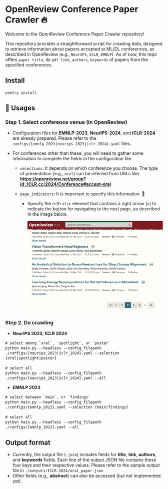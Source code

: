 # OpenReview Conference Paper Crawler 🔥

Welcome to the OpenReview Conference Paper Crawler repository!

This repository provides a straightforward script for crawling data, designed to retrieve information about papers accepted at ML/DL conferences, as described in OpenReview (e.g., `NeurIPS`, `ICLR`, `EMNLP`).
As of now, this repo offers `paper title`, its `pdf link`, `authors`, `keywords` of papers from the specified conferences.

## Install

```
poetry install
```

## 🌟 Usages

### Step 1. Select conference venue (in OpenReview)

- Configuration files for **EMNLP-2023**, **NeurIPS-2024**, and **ICLR-2024** are already prepared. Please refer to the `configs/{emnlp_2023|neurips_2023|iclr_2024}.yaml` files.
- For conferences other than these, you will need to gather some information to complete the fields in the configuration file.

  - `selections`: It depends on which conference you choose. The type of presentation (e.g., `oral`) can be inferred from URLs like **https://openreview.net/group?id=ICLR.cc/2024/Conference#accept-oral**

  - `page_indicators`: It is important to specify this information. 💫

    - Specify the n-th `<li>` element that contains a right arrow (`>`) to indicate the button for navigating to the next page, as described in the image below.

      <img src="./images/example.png" width="500">

### Step 2. Do crawling

- **NeurIPS 2023**, **ICLR 2024**

```
# select among `oral`, `spotlight`, or `poster`
python main.py --headless --config_filepath ./configs/{neurips_2023|iclr_2024}.yaml --selection {oral|spotlight|poster}

# select all
python main.py --headless --config_filepath ./configs/{neurips_2023|iclr_2024}.yaml --all
```

- **EMNLP 2023**

```
# select between `main`, or `findings`
python main.py --headless --config_filepath ./configs/{emnlp_2023}.yaml --selection {main|findings}

# select all
python main.py --headless --config_filepath ./configs/{emnlp_2023}.yaml --all
```

## Output format

- Currently, the output file (`.json`) includes fields for **title**, **link**, **authors**, and **keywords** fields. Each line of the output JSON file contains these four keys and their respective values. Please refer to the sample output file in `./outputs/ICLR-2024/oral_paper.json`
- Other fields (e.g., **abstract**) can also be accessed (but not implemented yet).
